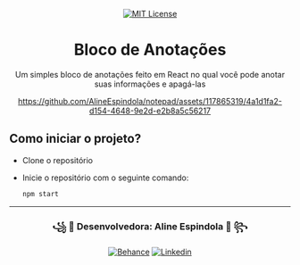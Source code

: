 <div align="center">

 [![MIT License][license-shield]][license-url]
 
 <h1>Bloco de Anotações</h1>
 Um simples bloco de anotações feito em React no qual você pode anotar suas informações e apagá-las

 
 https://github.com/AlineEspindola/notepad/assets/117865319/4a1d1fa2-d154-4648-9e2d-e2b8a5c56217
</div>

## Como iniciar o projeto?
- Clone o repositório
- Inicie o repositório com o seguinte comando:
  
  ```sh
  npm start
  ```

<div align="center">
  
  <hr>
  
  <h3>꧁ 📕 Desenvolvedora: Aline Espindola 📕 ꧂</h3>

  [![Behance](https://img.shields.io/badge/-Behance-blue?style=for-the-badge&logo=behance&logoColor=white)](https://www.behance.net/line14)
  [![Linkedin](https://img.shields.io/badge/LinkedIn-0077B5?style=for-the-badge&logo=linkedin&logoColor=white)](https://www.linkedin.com/in/aline-espindola-72034b285)
  
</div>

[license-shield]: https://img.shields.io/github/license/othneildrew/Best-README-Template.svg?style=for-the-badge
[license-url]: https://github.com/othneildrew/Best-README-Template/blob/master/LICENSE.txt

